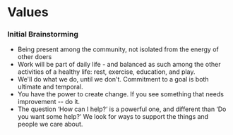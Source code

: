 # Values

### Initial Brainstorming

- Being present among the community, not isolated from the energy of other doers
- Work will be part of daily life - and balanced as such among the other activities of a healthy life: rest, exercise, education, and play.
- We'll do what we do, until we don't. Commitment to a goal is both ultimate and temporal.
- You have the power to create change. If you see something that needs improvement -- do it.
- The question ‘How can I help?’ is a powerful one, and different than ‘Do you want some help?’ We look for ways to support the things and people we care about.
